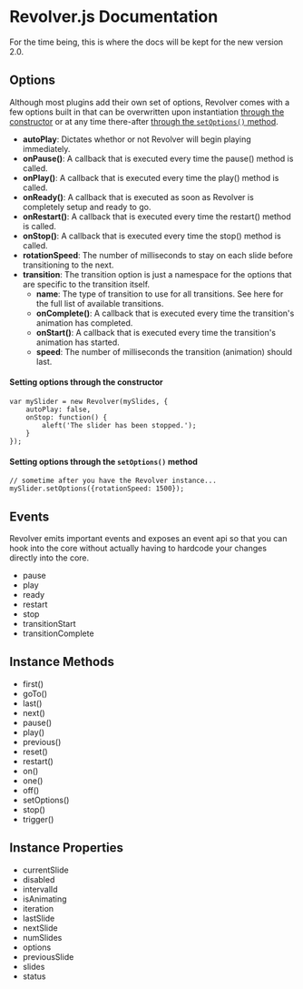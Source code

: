 # Revolver.js Documentation

For the time being, this is where the docs will be kept for the new version 2.0.

## Options

Although most plugins add their own set of options, Revolver comes with a few options built in that can be overwritten upon instantiation [through the constructor](#setting-options-through-the-constructor) or at any time there-after [through the `setOptions()` method](#setting-options-through-the-setoptions-method).

* **autoPlay**: Dictates whethor or not Revolver will begin playing immediately.
* **onPause()**: A callback that is executed every time the pause() method is called.
* **onPlay()**: A callback that is executed every time the play() method is called.
* **onReady()**: A callback that is executed as soon as Revolver is completely setup and ready to go.
* **onRestart()**: A callback that is executed every time the restart() method is called.
* **onStop()**: A callback that is executed every time the stop() method is called.
* **rotationSpeed**: The number of milliseconds to stay on each slide before transitioning to the next.
* **transition**: The transition option is just a namespace for the options that are specific to the transition itself.
  * **name**: The type of transition to use for all transitions. See here for the full list of available transitions.
  * **onComplete()**: A callback that is executed every time the transition's animation has completed.
  * **onStart()**: A callback that is executed every time the transition's animation has started.
  * **speed**: The number of milliseconds the transition (animation) should last.

#### Setting options through the constructor

```
var mySlider = new Revolver(mySlides, {
	autoPlay: false,
	onStop: function() {
		aleft('The slider has been stopped.');	
	}
});
```

#### Setting options through the `setOptions()` method

```
// sometime after you have the Revolver instance...
mySlider.setOptions({rotationSpeed: 1500});
```

## Events

Revolver emits important events and exposes an event api so that you can hook into the core without actually having to hardcode your changes directly into the core. 

* pause
* play
* ready
* restart
* stop
* transitionStart
* transitionComplete

## Instance Methods

* first()
* goTo()
* last()
* next()
* pause()
* play()
* previous()
* reset()
* restart()
* on()
* one()
* off()
* setOptions()
* stop()
* trigger()

## Instance Properties

* currentSlide
* disabled
* intervalId
* isAnimating
* iteration
* lastSlide
* nextSlide
* numSlides
* options
* previousSlide
* slides
* status